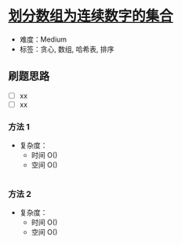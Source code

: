 # [划分数组为连续数字的集合](https://leetcode-cn.com/problems/divide-array-in-sets-of-k-consecutive-numbers/)

- 难度：Medium
- 标签：贪心, 数组, 哈希表, 排序

## 刷题思路

- [ ] xx
- [ ] xx

### 方法 1

- 复杂度：
    - 时间 O()
    - 空间 O()

``` js

```

### 方法 2

- 复杂度：
    - 时间 O()
    - 空间 O()

``` js

```
